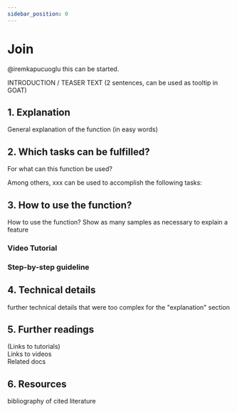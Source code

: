 ```yaml
---
sidebar_position: 0
---
```


# Join

@iremkapucuoglu this can be started.

INTRODUCTION / TEASER TEXT (2 sentences, can be used as tooltip in GOAT)

## 1. Explanation

General explanation of the function (in easy words)

## 2. Which tasks can be fulfilled? 

For what can this function be used? 

Among others, xxx can be used to accomplish the following tasks:

## 3. How to use the function?

How to use the function? 
Show as many samples as necessary to explain a feature

### Video Tutorial

### Step-by-step guideline

## 4. Technical details

further technical details that were too complex for the "explanation" section

## 5. Further readings

(Links to tutorials)  
Links to videos  
Related docs  

## 6. Resources

bibliography of cited literature